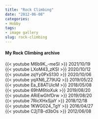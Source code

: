```yaml
---
title: "Rock Climbing"
date: "2012-06-08"
categories:
- Hobby
tags:
- image gallery
slug: rock-climbing
---
```


<h4 class='text-center'> My Rock Climbing archive </h4>

<div class="yt-grid-container">
    <div>{{< youtube M6b9K_-meSI >}} 2021/10/19</div>
    <div>{{< youtube LXoM43_zKSI >}} 2020/10/12</div>
    <div>{{< youtube zqYy0PxS130 >}} 2020/10/06</div>
    <div>{{< youtube yqXN6_Z79UQ >}} 2019/05/22</div>
    <div>{{< youtube Ea_E8ATUicM >}} 2018/05/08</div>
    <div>{{< youtube 69hM6tioXuk >}} 2019/08/20</div>
    <div>{{< youtube ARiEwGhfDrw >}} 2019/08/20</div>
    <div>{{< youtube 7RicXHxSjaY >}} 2018/12/18</div>
    <div>{{< youtube 1KWG024_TgY >}} 2016/04/27</div>
    <div>{{< youtube C2jTB-d3bOs >}} 2012/06/08</div>
</div>
